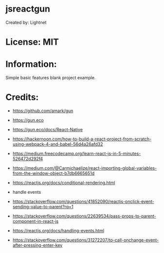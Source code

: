 # jsreactgun

 Created by: Lightnet

# License: MIT

# Information:
 Simple basic features blank project example.

# Credits:
 * https://github.com/amark/gun
 * https://gun.eco
 * https://gun.eco/docs/React-Native


 * https://hackernoon.com/how-to-build-a-react-project-from-scratch-using-webpack-4-and-babel-56d4a26afd32
 * https://medium.freecodecamp.org/learn-react-js-in-5-minutes-526472d292f4
 

 * https://medium.com/@Carmichaelize/react-importing-global-variables-from-the-window-object-b7db6665651d
 * https://reactjs.org/docs/conditional-rendering.html


 * handle events
 * https://stackoverflow.com/questions/41852090/reactjs-onclick-event-sending-value-to-parent?rq=1
 * https://stackoverflow.com/questions/22639534/pass-props-to-parent-component-in-react-js
 * https://reactjs.org/docs/handling-events.html
 * https://stackoverflow.com/questions/31272207/to-call-onchange-event-after-pressing-enter-key